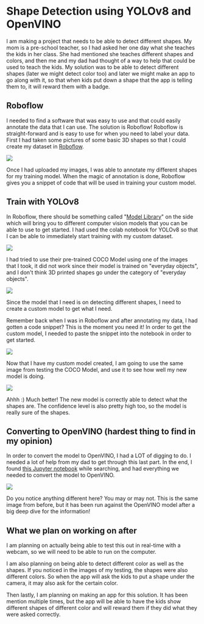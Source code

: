 # Shape Detection using YOLOv8 and OpenVINO
I am making a project that needs to be able to detect different shapes. My mom is a pre-school teacher, so I had asked her one day what she teaches the kids in her class. She had mentioned she teaches different shapes and colors, and then me and my dad had thought of a way to help that could be used to teach the kids. My solution was to be able to detect different shapes (later we might detect color too) and later we might make an app to go along with it, so that when kids put down a shape that the app is telling them to, it will reward them with a badge.

## Roboflow
I needed to find a software that was easy to use and that could easily annotate the data that I can use. The solution is Roboflow! Roboflow is straight-forward and is easy to use for when you need to label your data. First I had taken some pictures of some basic 3D shapes so that I could create my dataset in [Roboflow](https://roboflow.com/). 

![](https://github.com/sashrikad/shape-detection-yolov8-openvino/assets/82982009/875c5be6-6f29-403c-9052-4c0e7b6bfdcc)

Once I had uploaded my images, I was able to annotate my different shapes for my training model. When the magic of annotation is done, Roboflow gives you a snippet of code that will be used in training your custom model.

## Train with YOLOv8
In Roboflow, there should be something called "[Model Library](https://roboflow.com/models)" on the side which will bring you to different computer vision models that you can be able to use to get started. I had used the colab notebook for YOLOv8 so that I can be able to immediately start training with my custom dataset.

![](https://github.com/sashrikad/shape-detection-yolov8-openvino/assets/82982009/ae2dbc1a-de4a-45d5-8cd9-c1bc39dcd093)

I had tried to use their pre-trained COCO Model using one of the images that I took, it did not work since their model is trained on "everyday objects", and I don't think 3D printed shapes go under the category of "everyday objects".

![](https://github.com/sashrikad/shape-detection-yolov8-openvino/assets/82982009/7ed8197e-8342-402f-9d35-6e041f3ef705)

Since the model that I need is on detecting different shapes, I need to create a custom model to get what I need.

Remember back when I was in Roboflow and after annotating my data, I had gotten a code snippet? This is the moment you need it! In order to get the custom model, I needed to paste the snippet into the notebook in order to get started.

![](https://github.com/sashrikad/shape-detection-yolov8-openvino/assets/82982009/bc2957ed-bc42-4039-8a1b-1bfe296c299f)

Now that I have my custom model created, I am going to use the same image from testing the COCO Model, and use it to see how well my new model is doing.

![](https://github.com/sashrikad/shape-detection-yolov8-openvino/assets/82982009/73dac8aa-9bdf-4c52-8f52-8f84accc16e0)

Ahhh :) Much better! The new model is correctly able to detect what the shapes are. The confidence level is also pretty high too, so the model is really sure of the shapes.

## Converting to OpenVINO (hardest thing to find in my opinion)
In order to convert the model to OpenVINO, I had a LOT of digging to do. I needed a lot of help from my dad to get through this last part. In the end, I found [this Jupyter notebook](https://colab.research.google.com/github/openvinotoolkit/openvino_notebooks/blob/main/notebooks/230-yolov8-optimization/230-yolov8-optimization.ipynb) while searching, and had everything we needed to convert the model to OpenVINO.

![](https://github.com/sashrikad/shape-detection-yolov8-openvino/assets/82982009/85484645-abc7-4b47-b29d-fc3f9d1d9597)

Do you notice anything different here? You may or may not. This is the same image from before, but it has been run against the OpenVINO model after a big deep dive for the information!

## What we plan on working on after
I am planning on actually being able to test this out in real-time with a webcam, so we will need to be able to run on the computer.

I am also planning on being able to detect different color as well as the shapes. If you noticed in the images of my testing, the shapes were also different colors. So when the app will ask the kids to put a shape under the camera, it may also ask for the certain color.

Then lastly, I am planning on making an app for this solution. It has been mention multiple times, but the app will be able to have the kids show different shapes of different color and will reward them if they did what they were asked correctly.
